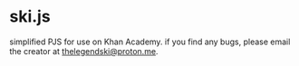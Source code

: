 # ski.js
simplified PJS for use on Khan Academy.
if you find any bugs, please email the creator at thelegendski@proton.me.
